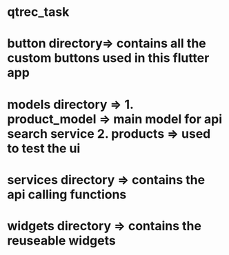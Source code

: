 # qtrec_task



# button directory=> contains all the custom buttons used in this flutter app

# models directory => 1. product_model => main model for api search service 2. products => used to test the ui

# services directory => contains the api calling functions
# widgets directory =>  contains the reuseable widgets